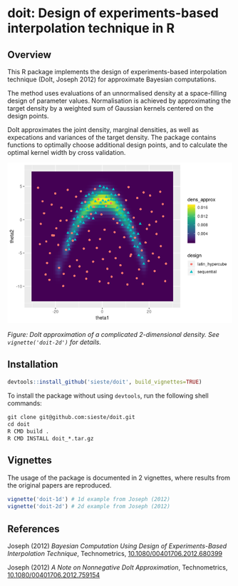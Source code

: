 # doit: Design of experiments-based interpolation technique in R

## Overview

This R package implements the design of experiments-based interpolation
technique (DoIt, Joseph 2012) for approximate Bayesian computations. 

The method uses evaluations of an unnormalised density at a space-filling
design of parameter values. Normalisation is achieved by approximating the
target density by a weighted sum of Gaussian kernels centered on the design
points. 

DoIt approximates the joint density, marginal densities, as well as expecations
and variances of the target density. The package contains functions to
optimally choose additional design points, and to calculate the optimal kernel
width by cross validation.

![Example plot of 2d DoIt approximation](fig/doit-2d.png)

_Figure: DoIt approximation of a complicated 2-dimensional density. See `vignette('doit-2d')` for details._


## Installation

```r
devtools::install_github('sieste/doit', build_vignettes=TRUE)
```

To install the package without using `devtools`, run the following shell
commands:

```
git clone git@github.com:sieste/doit.git
cd doit
R CMD build .
R CMD INSTALL doit_*.tar.gz
```


## Vignettes

The usage of the package is documented in 2 vignettes, where results from the
original papers are reproduced.

```r
vignette('doit-1d') # 1d example from Joseph (2012)
vignette('doit-2d') # 2d example from Joseph (2012)
```


## References

Joseph (2012) _Bayesian Computation Using Design of Experiments-Based
Interpolation Technique_, Technometrics,
[10.1080/00401706.2012.680399](http://dx.doi.org/10.1080/00401706.2012.680399)

Joseph (2012) _A Note on Nonnegative DoIt Approximation_, Technometrics,
[10.1080/00401706.2012.759154](http://dx.doi.org/10.1080/00401706.2012.759154)



